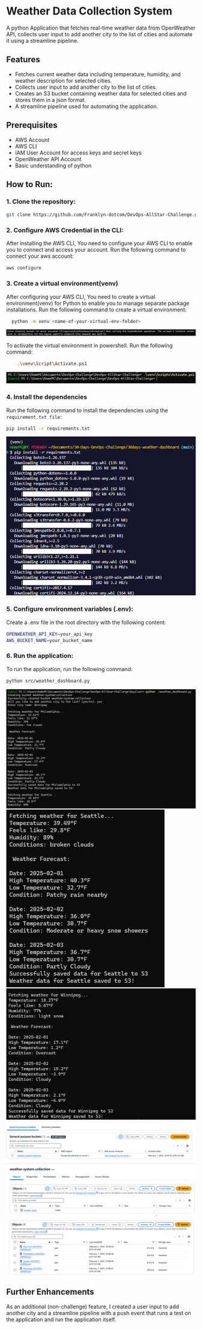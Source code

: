 # Weather Data Collection System
A python Application that fetches real-time weather data from OpenWeather API, collects user input to add another city to the list of cities and automate it using a streamline pipeline.

## Features
- Fetches current weather data including temperature, humidity, and weather description for selected cities.
- Collects user input to add another city to the list of cities.
- Creates an S3 bucket containing weather data for selected cities and stores them in a json format.
- A streamline pipeline used for automating the application. 

## Prerequisites
- AWS Account
- AWS CLI
- IAM User Account for access keys and secret keys
- OpenWeather API Account
- Basic understanding of python

## How to Run:
### 1. Clone the repository:
```bash
git clone https://github.com/Franklyn-dotcom/DevOps-AllStar-Challenge.git
```

### 2. Configure AWS Credential in the CLI:
After installing the AWS CLI, You need to configure your AWS CLI to enable you to connect and access your account. Run the following command to connect your aws account:
```bash
aws configure
```

### 3. Create a virtual environment(venv)
After configuring your AWS CLI, You need to create a virtual environment(venv) for Python to enable you to manage separate package installations.
Run the following command to create a virtual environment:
```bash
  python -m venv <name-of-your-virtual-env-folder>
```
![venv-script](/Images/python-run-file.png)

To activate the virtual environment in powershell. Run the following command:
```bash
    .\venv\Script\Activate.ps1
```
![venv-activate](/Images/python-venv-activate.png)


### 4. Install the dependencies
Run the following command to install the dependencies using the `requirement.txt file`:
```bash
pip install -r requirements.txt
```
![pip-install](/Images/installing-dependencies.png)

### 5. Configure environment variables (.env):
Create a .env file in the root directory with the following content:
```bash
OPENWEATHER_API_KEY=your_api_key
AWS_BUCKET_NAME=your_bucket_name
```
### 6. Run the application:
To run the application, run the following command:
```bash
python src/weather_dashboard.py
```
![running-script](/Images/running-file-success.png)
![running-script](/Images/running-file-success-2.png)
![running-script](/Images/running-file-success-3.png)
![dashboard-script](/Images/dashboard-s3.png)
![running-script](/Images/dashboard-s3-object.png)
![running-script](/Images/dashboard-s3-object-upload.png)


## Further Enhancements
As an additional (non-challenge) feature, I created a user input to add another city and a streamline pipeline with a push event that runs a test on the application and run the application itself.

